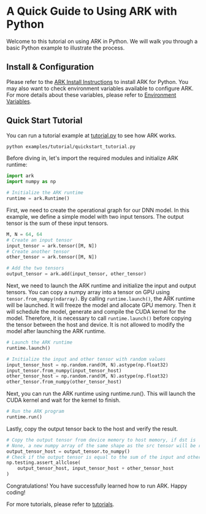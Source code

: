 # A Quick Guide to Using ARK with Python

Welcome to this tutorial on using ARK in Python. We will walk you through a basic Python example to illustrate the process.

## Install & Configuration

Please refer to the [ARK Install Instructions](./install.md) to install ARK for Python. You may also want to check environment variables available to configure ARK. For more details about these variables, please refer to [Environment Variables](./env.md).

## Quick Start Tutorial

You can run a tutorial example at [tutorial.py](../examples/tutorial/quickstart_tutorial.py) to see how ARK works.

```bash
python examples/tutorial/quickstart_tutorial.py
```

Before diving in, let's import the required modules and initialize ARK runtime:

```python
import ark
import numpy as np

# Initialize the ARK runtime
runtime = ark.Runtime()

```
First, we need to create the operational graph for our DNN model. In this example, we define a simple model with two input tensors. The output tensor is the sum of these input tensors.

```python
M, N = 64, 64
# Create an input tensor
input_tensor = ark.tensor([M, N])
# Create another tensor
other_tensor = ark.tensor([M, N])

# Add the two tensors
output_tensor = ark.add(input_tensor, other_tensor)
```

Next, we need to launch the ARK runtime and initialize the input and output tensors. You can copy a numpy array into a tensor on GPU using `tensor.from_numpy(ndarray)`. By calling `runtime.launch()`, the ARK runtime will be launched. It will freeze the model and allocate GPU memory. Then it will schedule the model, generate and compile the CUDA kernel for the model. Therefore, it is necessary to call `runtime.launch()` before copying the tensor between the host and device. It is not allowed to modify the model after launching the ARK runtime.


```python
# Launch the ARK runtime
runtime.launch()

# Initialize the input and other tensor with random values
input_tensor_host = np.random.rand(M, N).astype(np.float32)
input_tensor.from_numpy(input_tensor_host)
other_tensor_host = np.random.rand(M, N).astype(np.float32)
other_tensor.from_numpy(other_tensor_host)
```

Next, you can run the ARK runtime using runtime.run(). This will launch the CUDA kernel and wait for the kernel to finish.

```python
# Run the ARK program
runtime.run()
```

Lastly, copy the output tensor back to the host and verify the result.

```python
# Copy the output tensor from device memory to host memory, if dst is 
# None, a new numpy array of the same shape as the src tensor will be returned
output_tensor_host = output_tensor.to_numpy()
# Check if the output tensor is equal to the sum of the input and other tensor
np.testing.assert_allclose(
    output_tensor_host, input_tensor_host + other_tensor_host
)
```

Congratulations! You have successfully learned how to run ARK. Happy coding!

For more tutorials, please refer to [tutorials](./tutorial/).
